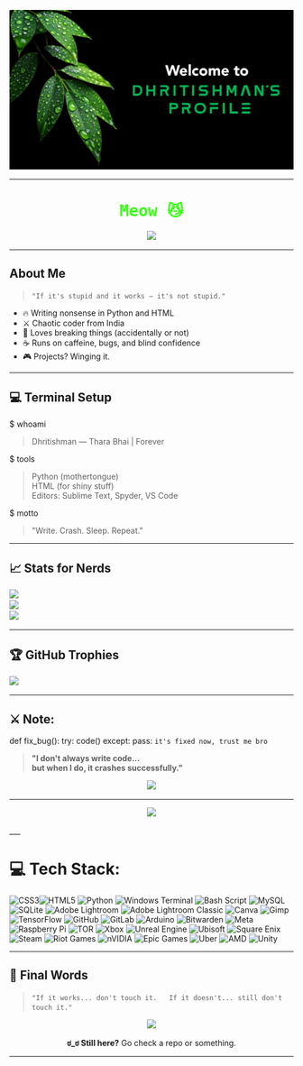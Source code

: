 <p align="justify">
  <img src="banner.jpg" alt="Banner" />
</p>

---

<!-- Banner GIF -->
<h1 align="center" style="font-family: monospace; color:#39ff14;">
Meow 😼
</h1>

<p align="center">
  <img src="https://media.giphy.com/media/LmNwrBhejkK9EFP504/giphy.gif" width="200" />
</p>

---


## About Me

> `"If it's stupid and it works — it's not stupid."`

- 🔥 Writing nonsense in Python and HTML  
- ⚔️ Chaotic coder from India  
- 🧪 Loves breaking things (accidentally or not)  
- ☕ Runs on caffeine, bugs, and blind confidence  
- 🎮 Projects? Winging it.  

---

## 💻 Terminal Setup

$ whoami  
> Dhritishman — Thara Bhai | Forever 

$ tools  
> Python (mothertongue)  
> HTML (for shiny stuff)  
> Editors: Sublime Text, Spyder, VS Code

$ motto  
> "Write. Crash. Sleep. Repeat."
---

## 📈 Stats for Nerds

![](https://github-readme-stats.vercel.app/api?username=ExoticBalak&show_icons=true&theme=neon&hide_title=true&hide_border=false&include_all_commits=true&count_private=true)<br/>
![](https://nirzak-streak-stats.vercel.app/?user=ExoticBalak&theme=neon&hide_border=false)<br/>
![](https://github-readme-stats.vercel.app/api/top-langs/?username=ExoticBalak&theme=neon&hide_border=false&include_all_commits=true&count_private=true&layout=compact)

___

## 🏆 GitHub Trophies
![](https://github-profile-trophy.vercel.app/?username=ExoticBalak&theme=tokyonight&no-frame=false&no-bg=true&margin-w=4)

___

## ⚔️ Note:

def fix_bug():
try:
 code() except: pass:
 `it's fixed now, trust me bro`

> **"I don't always write code...  
> but when I do, it crashes successfully."**

<p align="center">
  <img src="https://media.giphy.com/media/fwbZnTftCXVocKzfxR/giphy.gif" width="300">
</p>

---
<p align="center">
  <img src="https://komarev.com/ghpvc/?username=Dhritish&label=Profile+Visits+🧡&color=00ffee&style=flat-square" />
</p>
___

# 💻 Tech Stack:
![CSS3](https://img.shields.io/badge/css3-%231572B6.svg?style=for-the-badge&logo=css3&logoColor=white)![HTML5](https://img.shields.io/badge/html5-%23E34F26.svg?style=for-the-badge&logo=html5&logoColor=white) ![Python](https://img.shields.io/badge/python-3670A0?style=for-the-badge&logo=python&logoColor=ffdd54) ![Windows Terminal](https://img.shields.io/badge/Windows%20Terminal-%234D4D4D.svg?style=for-the-badge&logo=windows-terminal&logoColor=white) ![Bash Script](https://img.shields.io/badge/bash_script-%23121011.svg?style=for-the-badge&logo=gnu-bash&logoColor=white) ![MySQL](https://img.shields.io/badge/mysql-4479A1.svg?style=for-the-badge&logo=mysql&logoColor=white) ![SQLite](https://img.shields.io/badge/sqlite-%2307405e.svg?style=for-the-badge&logo=sqlite&logoColor=white) ![Adobe Lightroom](https://img.shields.io/badge/Adobe%20Lightroom-31A8FF.svg?style=for-the-badge&logo=Adobe%20Lightroom&logoColor=white) ![Adobe Lightroom Classic](https://img.shields.io/badge/Adobe%20Lightroom%20Classic-31A8FF.svg?style=for-the-badge&logo=Adobe%20Lightroom%20Classic&logoColor=white) ![Canva](https://img.shields.io/badge/Canva-%2300C4CC.svg?style=for-the-badge&logo=Canva&logoColor=white) ![Gimp](https://img.shields.io/badge/Gimp-657D8B?style=for-the-badge&logo=gimp&logoColor=FFFFFF) ![TensorFlow](https://img.shields.io/badge/TensorFlow-%23FF6F00.svg?style=for-the-badge&logo=TensorFlow&logoColor=white) ![GitHub](https://img.shields.io/badge/github-%23121011.svg?style=for-the-badge&logo=github&logoColor=white) ![GitLab](https://img.shields.io/badge/gitlab-%23181717.svg?style=for-the-badge&logo=gitlab&logoColor=white) ![Arduino](https://img.shields.io/badge/-Arduino-00979D?style=for-the-badge&logo=Arduino&logoColor=white) ![Bitwarden](https://img.shields.io/badge/bitwarden-%23175DDC.svg?style=for-the-badge&logo=bitwarden&logoColor=white) ![Meta](https://img.shields.io/badge/Meta-%230467DF.svg?style=for-the-badge&logo=Meta&logoColor=white) ![Raspberry Pi](https://img.shields.io/badge/-Raspberry_Pi-C51A4A?style=for-the-badge&logo=Raspberry-Pi) ![TOR](https://img.shields.io/badge/tor-%237E4798.svg?style=for-the-badge&logo=tor-project&logoColor=white) ![Xbox](https://img.shields.io/badge/xbox-%23107C10.svg?style=for-the-badge&logo=xbox&logoColor=white) ![Unreal Engine](https://img.shields.io/badge/unrealengine-%23313131.svg?style=for-the-badge&logo=unrealengine&logoColor=white) ![Ubisoft](https://img.shields.io/badge/Ubisoft-%23F5F5F5.svg?style=for-the-badge&logo=Ubisoft&logoColor=black) ![Square Enix](https://img.shields.io/badge/SquareEnix-%23ED1C24.svg?style=for-the-badge&logo=SquareEnix&logoColor=white) ![Steam](https://img.shields.io/badge/steam-%23000000.svg?style=for-the-badge&logo=steam&logoColor=white) ![Riot Games](https://img.shields.io/badge/riotgames-D32936.svg?style=for-the-badge&logo=riotgames&logoColor=white) ![nVIDIA](https://img.shields.io/badge/nVIDIA-%2376B900.svg?style=for-the-badge&logo=nVIDIA&logoColor=white) ![Epic Games](https://img.shields.io/badge/epicgames-%23313131.svg?style=for-the-badge&logo=epicgames&logoColor=white) ![Uber](https://img.shields.io/badge/Uber-%23000000.svg?style=for-the-badge&logo=Uber&logoColor=white) ![AMD](https://img.shields.io/badge/AMD-%23000000.svg?style=for-the-badge&logo=amd&logoColor=white) ![Unity](https://img.shields.io/badge/unity-%23000000.svg?style=for-the-badge&logo=unity&logoColor=white)

___

## 💬 Final Words

> `"If it works... don't touch it.  
> If it doesn't... still don't touch it."`

<p align="center">
  <img src="https://media.giphy.com/media/3oriO0OEd9QIDdllqo/giphy.gif" width="200" />
</p>

<p align="center"><b>ಠ_ಠ Still here?</b> Go check a repo or something.</p>


---
